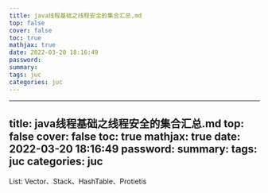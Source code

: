 ```yaml
---
title: java线程基础之线程安全的集合汇总.md
top: false
cover: false
toc: true
mathjax: true
date: 2022-03-20 18:16:49
password:
summary:
tags: juc
categories: juc
---
```

---
title: java线程基础之线程安全的集合汇总.md
top: false
cover: false
toc: true
mathjax: true
date: 2022-03-20 18:16:49
password:
summary:
tags: juc
categories: juc
---
List: Vector、Stack、HashTable、Protietis
